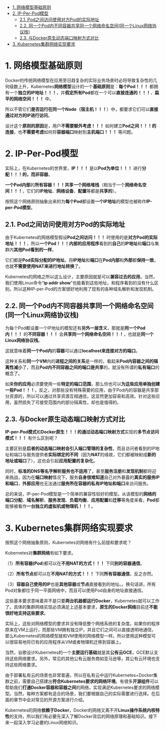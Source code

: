 
<!-- @import "[TOC]" {cmd="toc" depthFrom=1 depthTo=6 orderedList=false} -->

<!-- code_chunk_output -->

- [1. 网络模型基础原则](#1-网络模型基础原则)
- [2. IP-Per-Pod模型](#2-ip-per-pod模型)
  - [2.1. Pod之间访问使用对方Pod的实际地址](#21-pod之间访问使用对方pod的实际地址)
  - [2.2. 同一个Pod内不同容器共享同一个网络命名空间(同一个Linux网络协议栈)](#22-同一个pod内不同容器共享同一个网络命名空间同一个linux网络协议栈)
  - [2.3. 与Docker原生动态端口映射方式对比](#23-与docker原生动态端口映射方式对比)
- [3. Kubernetes集群网络实现要求](#3-kubernetes集群网络实现要求)

<!-- /code_chunk_output -->

# 1. 网络模型基础原则

Docker的传统网络模型在应用至日趋复杂的实际业务场景时必将导致复杂性的几何级数上升，Kubernetes**网络模型**设计的一个**基础原则**是：**每个Pod！！！** 都拥有一个**独立的IP地址！！！**，并**假定所有Pod**都在一个可以**直接连通的！！！**、**扁平的网络空间！！！** 中。

所以不管它们**是否运行在同一个Node（宿主机！！！**）中，都要求它们可以**直接通过对方的IP进行访问**。

设计这个**原则的原因**是，用户**不需要额外考虑！！！** 如何建立**Pod之间！！！的连接**，也**不需要考虑**如何将**容器端口**映射到**主机端口！！！** 等问题。

# 2. IP-Per-Pod模型

实际上，在Kubernetes的世界里，**IP！！！** 是以**Pod为单位！！！** 进行**分配！！！**的，而**非容器**。

**一个Pod内部**的**所有容器！！！共享一个网络堆栈**（相当于一个**网络命名空间！！！**，它们的**IP地址**、**网络设备**、**配置**等都是**共享的**）。

按照这个网络原则抽象出来的为**每个Pod**都设置**一个IP地址**的模型也被称作**IP\-per\-Pod模型**。

## 2.1. Pod之间访问使用对方Pod的实际地址

由于Kubernetes的网络模型假设**Pod之间访问！！！** 时使用的是**对方Pod的实际地址！！！**，所以**一个Pod！！！内部的应用程序**看到的**自己**的**IP地址**和**端口**与集群内**其他Pod看到的一样**。

它们都是**Pod实际分配的IP地址**。将**IP地址**和**端口**在**Pod内部**和**外部**都**保持一致**，也就**不需要使用NAT来进行地址转换**了。

Kubernetes的网络之所以这么设计，主要原因就是可以**兼容过去的应用**。当然，我们使用Linux命令“**ip addr show**”也能看到这些地址，和程序看到的没有什么区别。所以这种IP\-per\-Pod的方案很好地利用了现有的各种域名解析和发现机制。

## 2.2. 同一个Pod内不同容器共享同一个网络命名空间(同一个Linux网络协议栈)

为每个Pod都设置一个IP地址的模型还有**另外一层含义**，那就是**同一个Pod内！！！** 的**不同容器！！！** 会**共享同一个网络命名空间！！！**，也就是**同一个Linux网络协议栈**。

这就意味着**同一个Pod内**的**容器**可以通过**localhost来连接对方的端口**。

这种关系和**同一个VM**内的**进程之间的关系**是一样的，看起来**Pod内容器之间的隔离性减小**了，而且**Pod内不同容器之间的端口是共享**的，就没有所谓的**私有端口**的概念了。

如果**你的应用**必须要使用一些**特定的端口范围**，那么你也可以**为这些应用单独创建一些Pod！！！**。反之，对那些没有特殊需要的应用，由于Pod内的容器是共享部分资源的，所以可以通过共享资源互相通信，这显然更加容易和高效。针对这些应用，虽然损失了可接受范围内的部分隔离性，却也是值得的。

## 2.3. 与Docker原生动态端口映射方式对比

**IP\-per\-Pod模式**和**Docker原生！！！的通过动态端口映射方式**实现的**多节点访问模式！！！** 有什么区别呢？

主要区别是**后者的动态端口映射会引入端口管理的复杂性**，而且访问者看到的IP地址和端口与服务提供者**实际绑定的不同**（因为**NAT**的缘故，它们都被映射成**新的地址或端口**了），这也会引起**应用配置的复杂化**。

同时，**标准的DNS等名字解析服务也不适用**了，甚至**服务注册**和**发现机制**都将迎来挑战，因为在**端口映射**情况下，服务**自身很难知道**自己对外暴露的**真实的服务IP和端口**，**外部应用**也无法通过**服务所在容器的私有IP地址和端口**来访问服务。

总的来说，IP\-per\-Pod模型是一个简单的兼容性较好的模型。从该模型的**网络的端口分配**、**域名解析**、**服务发现**、**负载均衡**、**应用配置**和**迁移**等角度来看，**Pod**都能够被看作**一台独立的虚拟机或物理机！！！**。

# 3. Kubernetes集群网络实现要求

按照这个网络抽象原则，Kubernetes对网络有什么前提和要求呢？

Kubernetes对**集群网络**有如下要求。

（1）**所有容器(Pod**)都可以在**不用NAT的方式！！！** 下同**别的容器通信**。

（2）**所有节点**都可以在**不用NAT的方式！！！** 下同**所有容器通信**，反之亦然。

（3）**容器自己使用的IP**也是**其他容器**或**节点**直接看到的地址。。换句话讲，所有Pod对象都位于同一平面网络中，而且可以使用Pod自身的地址直接通信。

这些基本要求意味着并不是只要**两台机器都运行Docker**，Kubernetes就可以工作了。具体的集群网络实现必须满足上述基本要求，**原生的Docker网络**目前还**不能很好地支持这些要求**。

实际上，这些对网络模型的要求并没有降低整个网络系统的复杂度。如果你的程序原来在VM上运行，而那些VM拥有独立IP，并且它们之间可以直接透明地通信，那么Kubernetes的网络模型就和VM使用的网络模型一样。所以使用这种模型可以很容易地将已有的应用程序从VM或者物理机迁移到容器上。

当然，谷歌设计Kubernetes的一个**主要运行基础**就是其**公有云GCE**，GCE默认支持这些网络要求。另外，常见的其他公有云服务商如亚马逊等，其公有云环境也支持这些网络要求。

由于部署私有云的场景也非常普遍，所以在私有云中运行Kubernetes+Docker集群之前，需要自己搭建出**符合Kubernetes要求的网络环境**。有很多**开源组件**可以帮助我们**打通Docker容器和容器之间**的网络，实现满足Kubernetes要求的网络模型。当然，每种方案都有适合的场景，我们要根据自己的实际需要进行选择。在后面的章节中会对常见的开源方案进行介绍。

Kubernetes的网络**依赖于Docker**，Docker的网络又离不开**Linux操作系统内核特性**的支持，所以我们有必要先深入了解Docker背后的网络原理和基础知识。接下来一起深入学习必要的Linux网络知识。
